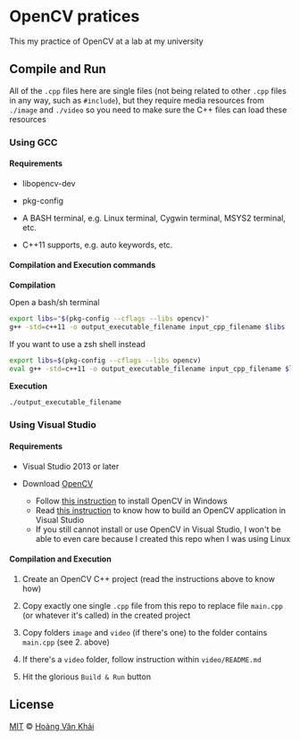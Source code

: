 # OpenCV pratices
This my practice of OpenCV at a lab at my university

## Compile and Run

All of the `.cpp` files here are single files (not being related to other `.cpp` files in any way, such as `#include`),
but they require media resources from `./image` and `./video` so you need to make sure the C++ files can load these resources

### Using GCC

#### Requirements

* libopencv-dev

* pkg-config

* A BASH terminal, e.g. Linux terminal, Cygwin terminal, MSYS2 terminal, etc.

* C++11 supports, e.g. auto keywords, etc.

#### Compilation and Execution commands

**Compilation**

Open a bash/sh terminal

```bash
export libs="$(pkg-config --cflags --libs opencv)"
g++ -std=c++11 -o output_executable_filename input_cpp_filename $libs
```

If you want to use a zsh shell instead

```zsh
export libs=$(pkg-config --cflags --libs opencv)
eval g++ -std=c++11 -o output_executable_filename input_cpp_filename $libs
```

**Execution**

```bash
./output_executable_filename
```

### Using Visual Studio

#### Requirements

* Visual Studio 2013 or later

* Download [OpenCV](http://opencv.org)
  - Follow [this instruction](http://docs.opencv.org/2.4/doc/tutorials/introduction/windows_install/windows_install.html) to install OpenCV in Windows
  - Read [this instruction](http://docs.opencv.org/2.4/doc/tutorials/introduction/windows_visual_studio_Opencv/windows_visual_studio_Opencv.html) to know how to build an OpenCV application in Visual Studio
  - If you still cannot install or use OpenCV in Visual Studio, I won't be able to even care because I created this repo when I was using Linux

#### Compilation and Execution

1. Create an OpenCV C++ project (read the instructions above to know how)

2. Copy exactly one single `.cpp` file from this repo to replace file `main.cpp` (or whatever it's called) in the created project

3. Copy folders `image` and `video` (if there's one) to the folder contains `main.cpp` (see 2. above)

4. If there's a `video` folder, follow instruction within `video/README.md`

5. Hit the glorious `Build & Run` button

## License

[MIT](./LICENSE.md) © [Hoàng Văn Khải](https://github.com/KSXGitHub)
